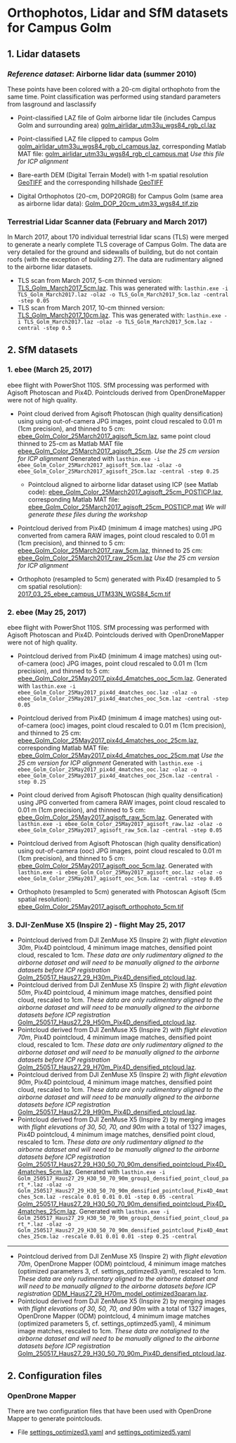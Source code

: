 # Orthophotos, Lidar and SfM datasets for Campus Golm
## 1. Lidar datasets
### *Reference dataset*: Airborne lidar data (summer 2010)
These points have been colored with a 20-cm digital orthophoto from the same time. Point classification was performed using standard parameters from lasground and lasclassify
+ Point-classified LAZ file of Golm airborne lidar tile (includes Campus Golm and surrounding area) [golm_airlidar_utm33u_wgs84_rgb_cl.laz](https://www.dropbox.com/s/hiy02tx4qpq40jv/golm_airlidar_utm33u_wgs84_rgb_cl.laz?dl=0)

+ Point-classified LAZ file clipped to campus Golm [golm_airlidar_utm33u_wgs84_rgb_cl_campus.laz](https://www.dropbox.com/s/hu8f0em87ea0778/golm_airlidar_utm33u_wgs84_rgb_cl_campus.laz?dl=0), corresponding Matlab MAT file: [golm_airlidar_utm33u_wgs84_rgb_cl_campus.mat](https://www.dropbox.com/s/i4kplyif1915gtn/golm_airlidar_utm33u_wgs84_rgb_cl_campus.mat?dl=0) _Use this file for ICP alignment_

+ Bare-earth DEM (Digital Terrain Model) with 1-m spatial resolution [GeoTIFF](https://www.dropbox.com/s/kweuhu9cldc2bao/golm_airlidar_utm33u_wgs84_cl2.tif?dl=0)
and the corresponding hillshade [GeoTIFF](https://www.dropbox.com/s/qyfj3tcw3rv3whn/golm_airlidar_utm33u_wgs84_cl2_HS.tif?dl=0)

+ Digital Orthophotos (20-cm, DOP20RGB) for Campus Golm (same area as airborne lidar data): [Golm_DOP_20cm_utm33_wgs84_tif.zip](https://www.dropbox.com/s/xofz56eqh4vrv65/Golm_DOP_20cm_utm33_wgs84_tif.zip?dl=0)

### Terrestrial Lidar Scanner data (February and March 2017)
In March 2017, about 170 individual terrestrial lidar scans (TLS) were merged to generate a nearly complete TLS coverage of Campus Golm. The data are very detailed for the ground and sidewalls of building, but do not contain roofs (with the exception of building 27). The data are rudimentary aligned to the airborne lidar datasets.

+ TLS scan from March 2017, 5-cm thinned version: [TLS_Golm_March2017_5cm.laz](https://www.dropbox.com/s/fuwhnz5a66a31i5/TLS_Golm_March2017_5cm.laz?dl=0).
  This was generated with: ```lasthin.exe -i TLS_Golm_March2017.laz -olaz -o TLS_Golm_March2017_5cm.laz -central -step 0.05```
+ TLS scan from March 2017, 10-cm thinned version: [TLS_Golm_March2017_10cm.laz](https://www.dropbox.com/s/6wd1a9o0k3j8m48/TLS_Golm_March2017_10cm.laz?dl=0).
  This was generated with: ```lasthin.exe -i TLS_Golm_March2017.laz -olaz -o TLS_Golm_March2017_5cm.laz -central -step 0.5```

## 2. SfM datasets
### 1. ebee (March 25, 2017)
ebee flight with PowerShot 110S. SfM processing was performed with Agisoft Photoscan and Pix4D. Pointclouds derived from OpenDroneMapper were not of high quality.
+ Point cloud derived from Agisoft Photoscan (high quality densification) using using out-of-camera JPG images, point cloud rescaled to 0.01 m (1cm precision), and thinned to 5 cm: [ebee_Golm_Color_25March2017_agisoft_5cm.laz](https://www.dropbox.com/s/arm8g781gdqsy2a/ebee_Golm_Color_25March2017_agisoft_5cm.laz?dl=0), same point cloud thinned to 25-cm as Matlab MAT file [ebee_Golm_Color_25March2017_agisoft_25cm](https://www.dropbox.com/s/yib39l9nkzv0kpu/ebee_Golm_Color_25March2017_agisoft_25cm.mat?dl=0). _Use the 25 cm version for ICP alignment_
  Generated with ```lasthin.exe -i ebee_Golm_Color_25March2017_agisoft_5cm.laz -olaz -o ebee_Golm_Color_25March2017_agisoft_25cm.laz -central -step 0.25```
  + Pointcloud aligned to airborne lidar dataset using ICP (see Matlab code): [ebee_Golm_Color_25March2017_agisoft_25cm_POSTICP.laz](https://www.dropbox.com/s/469f10vsp98b2a4/ebee_Golm_Color_25March2017_agisoft_25cm.laz?dl=0), corresponding Matlab MAT file: [ebee_Golm_Color_25March2017_agisoft_25cm_POSTICP.mat](https://www.dropbox.com/s/yno6iay2e8c37fx/ebee_Golm_Color_25March2017_agisoft_25cm_POSTICP.mat?dl=0) _We will generate these files during the workshop_

+ Pointcloud derived from Pix4D (minimum 4 image matches) using JPG converted from camera RAW images, point cloud rescaled to 0.01 m (1cm precision), and thinned to 5 cm: [ebee_Golm_Color_25March2017_raw_5cm.laz](XXX), thinned to 25 cm: [ebee_Golm_Color_25March2017_raw_25cm.laz](https://www.dropbox.com/s/2vtdqdai95e52vc/ebee_Golm_Color_25March2017_raw_25cm.laz?dl=0) _Use the 25 cm version for ICP alignment_


+ Orthophoto (resampled to 5cm) generated with Pix4D (resampled to 5 cm spatial resolution): [2017_03_25_ebee_campus_UTM33N_WGS84_5cm.tif](https://www.dropbox.com/s/6g96awjwwbf1ab7/2017_03_25_ebee_campus_UTM33N_WGS84_5cm.tif?dl=0)

### 2. ebee (May 25, 2017)
ebee flight with PowerShot 110S. SfM processing was performed with Agisoft Photoscan and Pix4D. Pointclouds derived with OpenDroneMapper were not of high quality.
+ Pointcloud derived from Pix4D (minimum 4 image matches) using out-of-camera (ooc) JPG images, point cloud rescaled to 0.01 m (1cm precision), and thinned to 5 cm: [ebee_Golm_Color_25May2017_pix4d_4matches_ooc_5cm.laz](https://www.dropbox.com/s/wqbpazlwfuo70y3/ebee_Golm_Color_25May2017_pix4d_4matches_ooc_5cm.laz?dl=0).
  Generated with ```lasthin.exe -i ebee_Golm_Color_25May2017_pix4d_4matches_ooc.laz -olaz -o ebee_Golm_Color_25May2017_pix4d_4matches_ooc_5cm.laz -central -step 0.05```
+ Pointcloud derived from Pix4D (minimum 4 image matches) using out-of-camera (ooc) images, point cloud rescaled to 0.01 m (1cm precision), and thinned to 25 cm: [ebee_Golm_Color_25May2017_pix4d_4matches_ooc_25cm.laz](https://www.dropbox.com/s/5sclxxj5fq8ymgp/ebee_Golm_Color_25May2017_pix4d_4matches_ooc_25cm.laz?dl=0), corresponding Matlab MAT file: [ebee_Golm_Color_25May2017_pix4d_4matches_ooc_25cm.mat](https://www.dropbox.com/s/cs8ezcnw02zay8r/ebee_Golm_Color_25May2017_pix4d_4matches_ooc_25cm.mat?dl=0) _Use the 25 cm version for ICP alignment_
  Generated with ```lasthin.exe -i ebee_Golm_Color_25May2017_pix4d_4matches_ooc.laz -olaz -o ebee_Golm_Color_25May2017_pix4d_4matches_ooc_25cm.laz -central -step 0.25```
  
+ Point cloud derived from Agisoft Photoscan (high quality densification) using JPG converted from camera RAW images, point cloud rescaled to 0.01 m (1cm precision), and thinned to 5 cm: [ebee_Golm_Color_25May2017_agisoft_raw_5cm.laz](https://www.dropbox.com/s/c14o6micli2hygk/ebee_Golm_Color_25May2017_agisoft_raw_5cm.laz?dl=0).
  Generated with ```lasthin.exe -i ebee_Golm_Color_25May2017_agisoft_raw.laz -olaz -o ebee_Golm_Color_25May2017_agisoft_raw_5cm.laz -central -step 0.05```
+ Pointcloud derived from Agisoft Photoscan (high quality densification) using out-of-camera (ooc) JPG images, point cloud rescaled to 0.01 m (1cm precision), and thinned to 5 cm: [ebee_Golm_Color_25May2017_agisoft_ooc_5cm.laz](https://www.dropbox.com/s/ac8cziwavd81l3k/ebee_Golm_Color_25May2017_agisoft_ooc_5cm.laz?dl=0).
  Generated with ```lasthin.exe -i ebee_Golm_Color_25May2017_agisoft_ooc.laz -olaz -o ebee_Golm_Color_25May2017_agisoft_ooc_5cm.laz -central -step 0.05```
  
+ Orthophoto (resampled to 5cm) generated with Photoscan Agisoft (5cm spatial resolution): [ebee_Golm_Color_25May2017_agisoft_orthophoto_5cm.tif](https://www.dropbox.com/s/rat920pde63x214/ebee_Golm_Color_25May2017_agisoft_orthophoto_5cm.tif?dl=0)


### 3. DJI-ZenMuse X5 (Inspire 2) - flight May 25, 2017
+ Pointcloud derived from DJI ZenMuse X5 (Inspire 2) with _flight elevation 30m_, Pix4D pointcloud, 4 minimum image matches, densified point cloud, rescaled to 1cm. *These data are only rudimentary aligned to the airborne dataset and will need to be manually aligned to the airborne datasets before ICP registration* [Golm_250517_Haus27_29_H30m_Pix4D_densified_ptcloud.laz](https://www.dropbox.com/s/v6cehyvr3wg6he2/Golm_250517_Haus27_29_H30m_Pix4D_densified_ptcloud.laz?dl=0).
+ Pointcloud derived from DJI ZenMuse X5 (Inspire 2) with _flight elevation 50m_, Pix4D pointcloud, 4 minimum image matches, densified point cloud, rescaled to 1cm. *These data are only rudimentary aligned to the airborne dataset and will need to be manually aligned to the airborne datasets before ICP registration* [Golm_250517_Haus27_29_H50m_Pix4D_densified_ptcloud.laz](https://www.dropbox.com/s/1xl1bb05zccjksv/Golm_250517_Haus27_29_H50m_Pix4D_densified_ptcloud.laz?dl=0).
+ Pointcloud derived from DJI ZenMuse X5 (Inspire 2) with _flight elevation 70m_, Pix4D pointcloud, 4 minimum image matches, densified point cloud, rescaled to 1cm. *These data are only rudimentary aligned to the airborne dataset and will need to be manually aligned to the airborne datasets before ICP registration* [Golm_250517_Haus27_29_H70m_Pix4D_densified_ptcloud.laz](https://www.dropbox.com/s/3mf0pq01riw5lji/Golm_250517_Haus27_29_H70m_Pix4D_densified_ptcloud.laz?dl=0).
+ Pointcloud derived from DJI ZenMuse X5 (Inspire 2) with _flight elevation 90m_, Pix4D pointcloud, 4 minimum image matches, densified point cloud, rescaled to 1cm. *These data are only rudimentary aligned to the airborne dataset and will need to be manually aligned to the airborne datasets before ICP registration* [Golm_250517_Haus27_29_H90m_Pix4D_densified_ptcloud.laz](https://www.dropbox.com/s/5zvyvlwu37dpez8/Golm_250517_Haus27_29_H90m_Pix4D_densified_ptcloud.laz?dl=0).
+ Pointcloud derived from DJI ZenMuse X5 (Inspire 2) by merging images with _flight elevations of 30, 50, 70, and 90m_ with a total of 1327 images, Pix4D pointcloud, 4 minimum image matches, densified point cloud, rescaled to 1cm. *These data are only rudimentary aligned to the airborne dataset and will need to be manually aligned to the airborne datasets before ICP registration*
[Golm_250517_Haus27_29_H30_50_70_90m_densified_pointcloud_Pix4D_4matches_5cm.laz](https://www.dropbox.com/s/oztge1gt3s1k4o7/Golm_250517_Haus27_29_H30_50_70_90m_densified_pointcloud_Pix4D_4matches_5cm.laz?dl=0).
Generated with ```lasthin.exe -i Golm_250517_Haus27_29_H30_50_70_90m_group1_densified_point_cloud_part_*.laz -olaz -o Golm_250517_Haus27_29_H30_50_70_90m_densified_pointcloud_Pix4D_4matches_5cm.laz -rescale 0.01 0.01 0.01 -step 0.05 -central```
[Golm_250517_Haus27_29_H30_50_70_90m_densified_pointcloud_Pix4D_4matches_25cm.laz](https://www.dropbox.com/s/o1vyr3g6fzva6uu/Golm_250517_Haus27_29_H30_50_70_90m_densified_pointcloud_Pix4D_4matches_25cm.laz?dl=0).
Generated with ```lasthin.exe -i Golm_250517_Haus27_29_H30_50_70_90m_group1_densified_point_cloud_part_*.laz -olaz -o Golm_250517_Haus27_29_H30_50_70_90m_densified_pointcloud_Pix4D_4matches_25cm.laz -rescale 0.01 0.01 0.01 -step 0.25 -central```


---
+ Pointcloud derived from DJI ZenMuse X5 (Inspire 2) with _flight elevation 70m_, OpenDrone Mapper (ODM) pointcloud, 4 minimum image matches (optimized parameters 3,  cf. settings_optimzed3.yaml), rescaled to 1cm. *These data are only rudimentary aligned to the airborne dataset and will need to be manually aligned to the airborne datasets before ICP registration* [ODM_Haus27_29_H70m_model_optimized3param.laz](https://www.dropbox.com/s/uyl9tnq6uidz8k9/ODM_Haus27_29_H70m_model_optimized3param.laz?dl=0).
+ Pointcloud derived from DJI ZenMuse X5 (Inspire 2) by merging images with _flight elevations of 30, 50, 70, and 90m_ with a total of 1327 images, OpenDrone Mapper (ODM) pointcloud, 4 minimum image matches (optimized parameters 5,  cf. settings_optimzed5.yaml), 4 minimum image matches, rescaled to 1cm. *These data are notaligned to the airborne dataset and will need to be manually aligned to the airborne datasets before ICP registration* [Golm_250517_Haus27_29_H30_50_70_90m_Pix4D_densified_ptcloud.laz]().

## 2. Configuration files
### OpenDrone Mapper
There are two configuration files that have been used with OpenDrone Mapper to generate pointclouds.
+ File [settings_optimized3.yaml](settings_optimized3.yaml) and [settings_optimized5.yaml](settings_optimized5.yaml)
